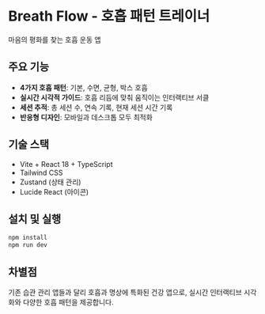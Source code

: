 # Breath Flow - 호흡 패턴 트레이너

마음의 평화를 찾는 호흡 운동 앱

## 주요 기능

- **4가지 호흡 패턴**: 기본, 수면, 균형, 박스 호흡
- **실시간 시각적 가이드**: 호흡 리듬에 맞춰 움직이는 인터랙티브 서클
- **세션 추적**: 총 세션 수, 연속 기록, 현재 세션 시간 기록
- **반응형 디자인**: 모바일과 데스크톱 모두 최적화

## 기술 스택

- Vite + React 18 + TypeScript
- Tailwind CSS
- Zustand (상태 관리)
- Lucide React (아이콘)

## 설치 및 실행

```bash
npm install
npm run dev
```

## 차별점

기존 습관 관리 앱들과 달리 호흡과 명상에 특화된 건강 앱으로, 실시간 인터랙티브 시각화와 다양한 호흡 패턴을 제공합니다.